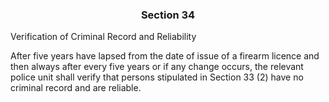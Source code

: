 ### <a name="section_34"></a><p align="center">Section 34</p>

Verification of Criminal Record and Reliability

After five years have lapsed from the date of issue of a firearm licence and then always after every five years or if any change occurs, the relevant police unit shall verify that persons stipulated in Section 33 (2) have no criminal record and are reliable.

